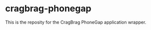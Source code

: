 cragbrag-phonegap
=================
This is the reposity for the CragBrag PhoneGap application wrapper.